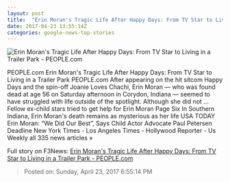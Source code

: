 ```yaml
---
layout: post
title:  "Erin Moran's Tragic Life After Happy Days: From TV Star to Living in a Trailer Park - PEOPLE.com"
date: 2017-04-23 13:55:14Z
categories: google-news-top-stories
---
```


![Erin Moran's Tragic Life After Happy Days: From TV Star to Living in a Trailer Park - PEOPLE.com](http://i2.wp.com/peopledotcom.files.wordpress.com/2017/04/erin-moran-c.jpg?crop=0px%2C0px%2C1842px%2C1381.5px&resize=660%2C495&ssl=1)

PEOPLE.com Erin Moran's Tragic Life After Happy Days: From TV Star to Living in a Trailer Park PEOPLE.com After appearing on the hit sitcom Happy Days and the spin-off Joanie Loves Chachi, Erin Moran — who was found dead at age 56 on Saturday afternoon in Corydon, Indiana — seemed to have struggled with life outside of the spotlight. Although she did not ... Fellow ex-child stars tried to get help for Erin Moran Page Six In Southern Indiana, Erin Moran's death remains as mysterious as her life USA TODAY Erin Moran: “We Did Our Best”, Says Child Actor Advocate Paul Petersen Deadline New York Times - Los Angeles Times - Hollywood Reporter - Us Weekly all 335 news articles »


Full story on F3News: [Erin Moran's Tragic Life After Happy Days: From TV Star to Living in a Trailer Park - PEOPLE.com](http://www.f3nws.com/n/2hPfZC)

> Posted on: Sunday, April 23, 2017 6:55:14 PM
